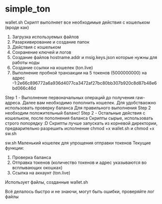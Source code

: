# simple_ton
wallet.sh
Скрипт выполняет все необходимые действия с кошельком (вроде как)
1. Загрузка используемых файлов
2. Разархивирование и создание папок
3. Действия с кошельком
4. Сохранение ключей и логов
5. Создание файлов hostname.addr и msig.keys.json которые нужны для работы ноды
6. Создание ссылки на кошелек (ton.live)
7. Выполнение пробной транзакции на 5 токенов (5000000000) на адрес -1:2e66c896772a6a936d4077ca3472af27bc80bb307b920c8d87b48e6bd066c46d

Step 1 - Выполнение первоначальных операций до получения raw-адреса.
Далее вам необходимо пополнить кошелек. Для удобстваожно использовать проверку баланса
Для правильного выполнения Step 2 необходим положительный баланс!
Step 2 - Остальные действия с кошельком, после пополнения баланса
Скрипты сырые, использовать строго попорядку :D
Скрипты лучше запускать из корневой директории, предварительно разрешить исполнение chmod +x wallet.sh и chmod +x sw.sh

sw.sh
Маленький кошелек для упрощения отправки токенов
Текущие функции:
1. Проверка баланса
2. Отправка токенов (количество токенов и адрес указываются во всплывающих окошках)
3. Ссылка на аккаунт (ton.live)

Использует файлы, созданные wallet.sh

Всё делалось быстро и не знаючи, могут быть ошибки, проверяйте лог файлы
